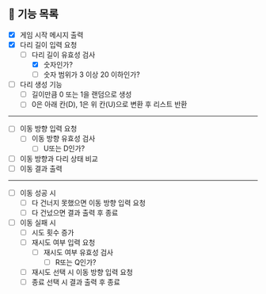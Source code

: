 ## 🎯 기능 목록
- [X] 게임 시작 메시지 출력
- [X] 다리 길이 입력 요청
    - [ ] 다리 길이 유효성 검사
        - [X] 숫자인가?
        - [ ] 숫자 범위가 3 이상 20 이하인가?
- [ ] 다리 생성 기능
    - [ ] 길이만큼 0 또는 1을 랜덤으로 생성
    - [ ] 0은 아래 칸(D), 1은 위 칸(U)으로 변환 후 리스트 반환
---
- [ ] 이동 방향 입력 요청
    - [ ] 이동 방향 유효성 검사
        - [ ] U또는 D인가?
- [ ] 이동 방향과 다리 상태 비교
- [ ] 이동 결과 출력
---
- [ ] 이동 성공 시
    - [ ] 다 건너지 못했으면 이동 방향 입력 요청
    - [ ] 다 건넜으면 결과 출력 후 종료
- [ ] 이동 실패 시
    - [ ] 시도 횟수 증가
    - [ ] 재시도 여부 입력 요청
        - [ ] 재시도 여부 유효성 검사
            - [ ] R또는 Q인가?
    - [ ] 재시도 선택 시 이동 방향 입력 요청
    - [ ] 종료 선택 시 결과 출력 후 종료